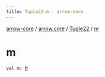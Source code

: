 ```yaml
---
title: Tuple22.m - arrow-core
---
```


[arrow-core](../../index.html) / [arrow.core](../index.html) / [Tuple22](index.html) / [m](./m.html)

# m

`val m: `[`M`](index.html#M)